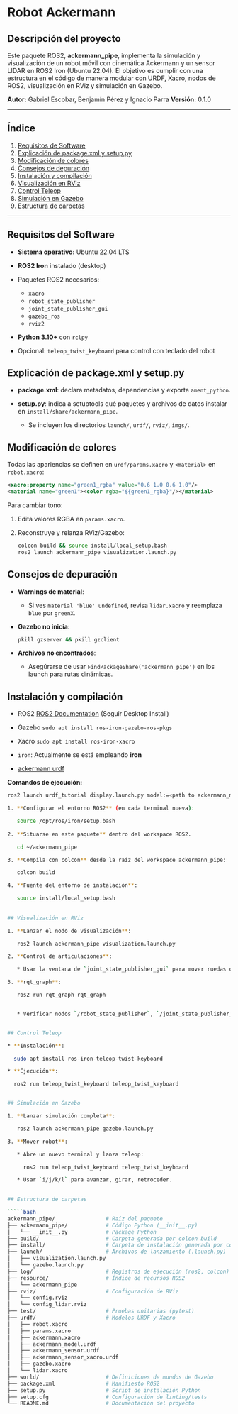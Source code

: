 # Robot Ackermann

## Descripción del proyecto

Este paquete ROS2, **ackermann_pipe**, implementa la simulación y visualización de un robot móvil con cinemática Ackermann y un sensor LIDAR en ROS2 Iron (Ubuntu 22.04). El objetivo es cumplir con una estructura en el código de manera modular con URDF, Xacro, nodos de ROS2, visualización en RViz y simulación en Gazebo.

**Autor:** Gabriel Escobar, Benjamín Pérez y Ignacio Parra
**Versión:** 0.1.0

---

## Índice

1. [Requisitos de Software](#requisitos-del-software)
2. [Explicación de package.xml y setup.py](#explicación-de-packagexml-y-setuppy)
3. [Modificación de colores](#modificación-de-colores)
4. [Consejos de depuración](#consejos-de-depuración)
5. [Instalación y compilación](#instalación-y-compilación)
6. [Visualización en RViz](#visualización-en-rviz)
7. [Control Teleop](#control-teleop)
8. [Simulación en Gazebo](#simulación-en-gazebo)
9. [Estructura de carpetas](#estructura-de-carpetas)

---

## Requisitos del Software

* **Sistema operativo:** Ubuntu 22.04 LTS
* **ROS2 Iron** instalado (desktop)
* Paquetes ROS2 necesarios:

  * `xacro`
  * `robot_state_publisher`
  * `joint_state_publisher_gui`
  * `gazebo_ros`
  * `rviz2`
* **Python 3.10+** con `rclpy`
* Opcional: `teleop_twist_keyboard` para control con teclado del robot

## Explicación de package.xml y setup.py

* **package.xml**: declara metadatos, dependencias y exporta `ament_python`.
* **setup.py**: indica a setuptools qué paquetes y archivos de datos instalar en `install/share/ackermann_pipe`.

  * Se incluyen los directorios `launch/`, `urdf/`, `rviz/`, `imgs/`.


## Modificación de colores

Todas las apariencias se definen en `urdf/params.xacro` y `<material>` en `robot.xacro`:

```xml
<xacro:property name="green1_rgba" value="0.6 1.0 0.6 1.0"/>
<material name="green1"><color rgba="${green1_rgba}"/></material>
```

Para cambiar tono:

1. Edita valores RGBA en `params.xacro`.
2. Reconstruye y relanza RViz/Gazebo:

   ```bash
   colcon build && source install/local_setup.bash
   ros2 launch ackermann_pipe visualization.launch.py
   ```

 
## Consejos de depuración

* **Warnings de material**:

  * Si ves `material 'blue' undefined`, revisa `lidar.xacro` y reemplaza `blue` por `greenX`.
* **Gazebo no inicia**:

  ```bash
  pkill gzserver && pkill gzclient
  ```
* **Archivos no encontrados**:

  * Asegúrarse de usar `FindPackageShare('ackermann_pipe')` en los launch para rutas dinámicas.
 
## Instalación y compilación

- ROS2 [ROS2 Documentation](https://docs.ros.org/en/iron/Installation/Ubuntu-Install-Debians.html) (Seguir Desktop Install)
- Gazebo ```sudo apt install ros-iron-gazebo-ros-pkgs```
- Xacro ```sudo apt install ros-iron-xacro```
- `iron`: Actualmente se está empleando **iron**


- [ackermann urdf](https://github.com/pipescorder/ackermann_pipe/blob/main/urdf/ackermann_model.urdf)

**Comandos de ejecución:**

```bash
ros2 launch urdf_tutorial display.launch.py model:=<path to ackermann_model.urdf>

1. **Configurar el entorno ROS2** (en cada terminal nueva):

   source /opt/ros/iron/setup.bash
 
2. **Situarse en este paquete** dentro del workspace ROS2.

   cd ~/ackermann_pipe

3. **Compila con colcon** desde la raíz del workspace ackermann_pipe:

   colcon build

4. **Fuente del entorno de instalación**:

   source install/local_setup.bash
 
   
## Visualización en RViz

1. **Lanzar el nodo de visualización**:

   ros2 launch ackermann_pipe visualization.launch.py

2. **Control de articulaciones**:

   * Usar la ventana de `joint_state_publisher_gui` para mover ruedas o ejes de dirección.

3. **rqt_graph**:

   ros2 run rqt_graph rqt_graph


   * Verificar nodos `/robot_state_publisher`, `/joint_state_publisher_gui`, tópicos `/joint_states`, `/tf`.


## Control Teleop

* **Instalación**:

  sudo apt install ros-iron-teleop-twist-keyboard

* **Ejecución**:

  ros2 run teleop_twist_keyboard teleop_twist_keyboard


## Simulación en Gazebo

1. **Lanzar simulación completa**:

   ros2 launch ackermann_pipe gazebo.launch.py

3. **Mover robot**:

   * Abre un nuevo terminal y lanza teleop:

     ros2 run teleop_twist_keyboard teleop_twist_keyboard

   * Usar `i/j/k/l` para avanzar, girar, retroceder.
   

## Estructura de carpetas

`````bash
ackermann_pipe/                # Raíz del paquete
├── ackermann_pipe/            # Código Python (__init__.py)
│   └── __init__.py            # Package Python
├── build/                     # Carpeta generada por colcon build
├── install/                   # Carpeta de instalación generada por colcon build
├── launch/                    # Archivos de lanzamiento (.launch.py)
│   ├── visualization.launch.py
│   └── gazebo.launch.py
├── log/                       # Registros de ejecución (ros2, colcon)
├── resource/                  # Índice de recursos ROS2
│   └── ackermann_pipe
├── rviz/                      # Configuración de RViz
│   └── config.rviz
│   └── config_lidar.rviz
├── test/                      # Pruebas unitarias (pytest)
├── urdf/                      # Modelos URDF y Xacro
│   ├── robot.xacro
│   ├── params.xacro
│   ├── ackermann.xacro
│   ├── ackermann_model.urdf
│   ├── ackermann_sensor.urdf
│   ├── ackermann_sensor_xacro.urdf
│   ├── gazebo.xacro
│   └── lidar.xacro
├── world/                     # Definiciones de mundos de Gazebo
├── package.xml                # Manifiesto ROS2
├── setup.py                   # Script de instalación Python
├── setup.cfg                  # Configuración de linting/tests
└── README.md                  # Documentación del proyecto
